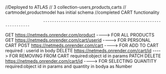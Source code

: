 //Deployed to ATLAS
// 3 collection-users,products,carts
// cartmodel,productmodel has initial schema
//completed CART functionality

                     ----------------------------------------------------------------
GET https://netmeds.onrender.com/product           ----> FOR ALL PRODUCTS
GET https://netmeds.onrender.com/cart/userid       ----> FOR PERSONAL CART
POST https://netmeds.onrender.com/cart             ----> FOR ADD TO CART              required : userid in body
DELETE https://netmeds.onrender.com/cart/id        ----> FOR REMOVING FROM CART       required:object id in params
PATCH DELETE https://netmeds.onrender.com/cart/id  ----> FOR SELECTING QUANTITY        required:object id in params and quantity in bodya as Number